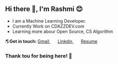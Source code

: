 ## Hi there 👋, I'm Rashmi 😊
<ul> <li>
  I am a Machine Learning Developer.</li>
  <li>Currently Work on CDAZZDEV.com </li>
  <li> Learning more abour Open Source, CS Algorithm </li></ul>
🌎<b>Get in touch: </b>  <a href = rashminawoda9792@gmail.com> Gmail </a> &nbsp; &nbsp; &nbsp; <a href = https://www.linkedin.com/in/rashmi-nawoda-2b490423a/>Linkdin </a> &nbsp; &nbsp; &nbsp; <a href =https://www.hiration.com/dieu/resume/rashmi793/pdf> Resume </a>

### Thank tou for being here! 🙏


